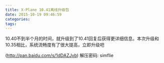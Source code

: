 ```yaml
---
title: X-Plane 10.41离线升级包
date: 2015-10-19 09:46:59
categories:
tags:
---
```





10.40不到半个月的时间，就升级到了10.41回复后获得更详细信息。本次升级和10.35相比，系统流畅度有了很大提高，立即升级吧


(http://pan.baidu.com/s/1dDAZJvb)
解压密码: simflie






